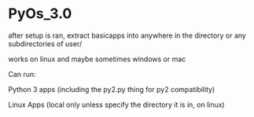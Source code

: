 # PyOs_3.0
after setup is ran, extract basicapps into anywhere in the directory or any subdirectories of user/

works on linux and maybe sometimes windows or mac

Can run:

Python 3 apps (including the py2.py thing for py2 compatibility)

Linux Apps (local only unless specify the directory it is in, on linux)
